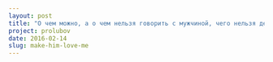 ```yaml
---
layout: post
title: "О чем можно, а о чем нельзя говорить с мужчиной, чего нельзя делать, а что нужно, чтобы я была счастлива, он меня не бросил и любил меня"
project: prolubov
date: 2016-02-14
slug: make-him-love-me
---
```

